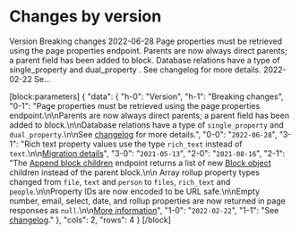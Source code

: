 # Changes by version

Version Breaking changes 2022-06-28 Page properties must be retrieved using the page properties endpoint. Parents are now always direct parents; a parent field has been added to block. Database relations have a type of single_property and dual_property . See changelog for more details. 2022-02-22 Se...

[block:parameters]
{
  "data": {
    "h-0": "Version",
    "h-1": "Breaking changes",
    "0-1": "Page properties must be retrieved using the page properties endpoint.\n\nParents are now always direct parents; a parent field has been added to block.\n\nDatabase relations have a type of `single_property` and `dual_property`.\n\nSee [changelog](https://developers.notion.com/changelog/releasing-notion-version-2022-06-28) for more details.",
    "0-0": "`2022-06-28`",
    "3-1": "Rich text property values use the type `rich_text` instead of `text`.\n\n[Migration details](changelog:unversioned-requests-no-longer-accepted)",
    "3-0": "`2021-05-13`",
    "2-0": "`2021-08-16`",
    "2-1": "The [Append block children](ref:patch-block-children) endpoint returns a list of new [Block object](ref:block) children instead of the parent block.\n\n Array rollup property types changed from `file`, `text` and `person` to `files`, `rich_text` and `people`.\n\nProperty IDs are now encoded to be URL safe.\n\nEmpty number, email, select, date, and rollup properties are now returned in page responses as `null`.\n\n[More information](changelog:notion-version-2021-08-16)",
    "1-0": "`2022-02-22`",
    "1-1": "See [changelog](https://developers.notion.com/changelog/releasing-notion-version-2022-02-22)."
  },
  "cols": 2,
  "rows": 4
}
[/block]
